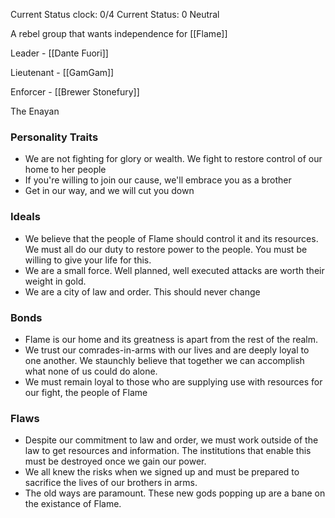 Current Status clock: 0/4
Current Status: 0 Neutral

A rebel group that wants independence for [[Flame]]

Leader - [[Dante Fuori]]

Lieutenant - [[GamGam]]

Enforcer - [[Brewer Stonefury]]


The Enayan

### Personality Traits
- We are not fighting for glory or wealth. We fight to restore control of our home to her people
- If you're willing to join our cause, we'll embrace you as a brother
- Get in our way, and we will cut you down

### Ideals
-  We believe that the people of Flame should control it and its resources. We must all do our duty to restore power to the people. You must be willing to give your life for this.
- We are a small force. Well planned, well executed attacks are worth their weight in gold.
- We are a city of law and order. This should never change

### Bonds
- Flame is our home and its greatness is apart from the rest of the realm. 
- We trust our comrades-in-arms with our lives and are deeply loyal to one another. We staunchly believe that together we can accomplish what none of us could do alone.
- We must remain loyal to those who are supplying use with resources for our fight, the people of Flame

### Flaws

- Despite our commitment to law and order, we must work outside of the law to get resources and information. The institutions that enable this must be destroyed once we gain our power.
- We all knew the risks when we signed up and must be prepared to sacrifice the lives of our brothers in arms.
- The old ways are paramount. These new gods popping up are a bane on the existance of Flame.

